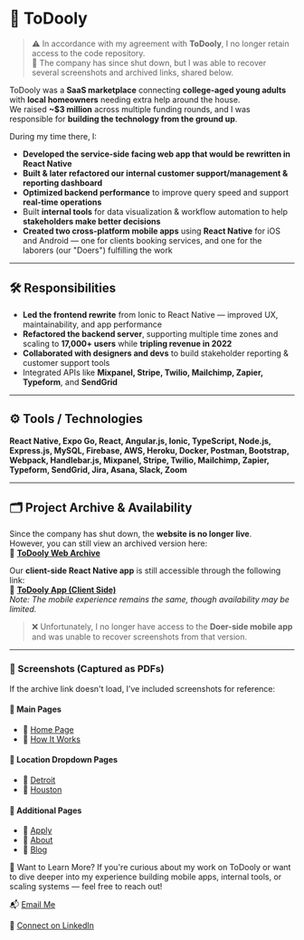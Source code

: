 # **🚀 ToDooly**

> ⚠️ In accordance with my agreement with **ToDooly**, I no longer retain access to the code repository.  
> 🛑 The company has since shut down, but I was able to recover several screenshots and archived links, shared below.

ToDooly was a **SaaS marketplace** connecting **college-aged young adults** with **local homeowners** needing extra help around the house.  
We raised **~$3 million** across multiple funding rounds, and I was responsible for **building the technology from the ground up**.

During my time there, I:

- **Developed the service-side facing web app that would be rewritten in React Native**
- **Built & later refactored our internal customer support/management & reporting dashboard**
- **Optimized backend performance** to improve query speed and support **real-time operations**
- Built **internal tools** for data visualization & workflow automation to help **stakeholders make better decisions**
- **Created two cross-platform mobile apps** using **React Native** for iOS and Android — one for clients booking services, and one for the laborers (our "Doers") fulfilling the work

---

## 🛠️ **Responsibilities**
- **Led the frontend rewrite** from Ionic to React Native — improved UX, maintainability, and app performance  
- **Refactored the backend server**, supporting multiple time zones and scaling to **17,000+ users** while **tripling revenue in 2022**  
- **Collaborated with designers and devs** to build stakeholder reporting & customer support tools  
- Integrated APIs like **Mixpanel, Stripe, Twilio, Mailchimp, Zapier, Typeform**, and **SendGrid**

---

## ⚙️ **Tools / Technologies**
**React Native, Expo Go, React, Angular.js, Ionic, TypeScript, Node.js, Express.js, MySQL, Firebase, AWS, Heroku, Docker, Postman, Bootstrap, Webpack, Handlebar.js, Mixpanel, Stripe, Twilio, Mailchimp, Zapier, Typeform, SendGrid, Jira, Asana, Slack, Zoom**

---

## 🗂️ Project Archive & Availability

Since the company has shut down, the **website is no longer live**.  
However, you can still view an archived version here:  
🔗 **[ToDooly Web Archive](https://web.archive.org/web/20220628131625/https://www.todooly.com/)**

Our **client-side React Native app** is still accessible through the following link:  
🔗 **[ToDooly App (Client Side)](https://app.todooly.com/home)**  
*Note: The mobile experience remains the same, though availability may be limited.*

> ❌ Unfortunately, I no longer have access to the **Doer-side mobile app** and was unable to recover screenshots from that version.

---

### 📸 Screenshots (Captured as PDFs)

If the archive link doesn't load, I’ve included screenshots for reference:

#### 🔹 **Main Pages**
- 📄 [Home Page](https://github.com/user-attachments/files/18971268/ToDooly_WebArchive.pdf)  
- 📄 [How It Works](https://github.com/user-attachments/files/18971274/ToDooly_HowItWorksPage_WebArchive.pdf)

#### 🔹 **Location Dropdown Pages**
- 📄 [Detroit](https://github.com/user-attachments/files/18971306/ToDooly_DetroitPage_WebArchive.pdf)  
- 📄 [Houston](https://github.com/user-attachments/files/18971308/ToDooly_HoustonPage_WebArchive.pdf)

#### 🔹 **Additional Pages**
- 📄 [Apply](https://github.com/user-attachments/files/18971381/ToDooly_ApplyPage_WebArchive.pdf)  
- 📄 [About](https://github.com/user-attachments/files/18971383/ToDooly_AboutPage_WebArchive.pdf)  
- 📄 [Blog](https://github.com/user-attachments/files/18971384/ToDooly_BlogPage_WebArchive.pdf)


🤝 Want to Learn More?
If you're curious about my work on ToDooly or want to dive deeper into my experience building mobile apps, internal tools, or scaling systems — feel free to reach out!

📬 [Email Me](mailto:hey@armandohimself.com)  

💼 [Connect on LinkedIn](https://www.linkedin.com/in/armandoarteaga/)  
